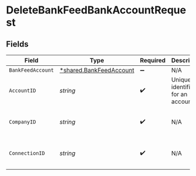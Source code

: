 # DeleteBankFeedBankAccountRequest


## Fields

| Field                                                             | Type                                                              | Required                                                          | Description                                                       | Example                                                           |
| ----------------------------------------------------------------- | ----------------------------------------------------------------- | ----------------------------------------------------------------- | ----------------------------------------------------------------- | ----------------------------------------------------------------- |
| `BankFeedAccount`                                                 | [*shared.BankFeedAccount](../../models/shared/bankfeedaccount.md) | :heavy_minus_sign:                                                | N/A                                                               |                                                                   |
| `AccountID`                                                       | *string*                                                          | :heavy_check_mark:                                                | Unique identifier for an account                                  | 13d946f0-c5d5-42bc-b092-97ece17923ab                              |
| `CompanyID`                                                       | *string*                                                          | :heavy_check_mark:                                                | N/A                                                               | 8a210b68-6988-11ed-a1eb-0242ac120002                              |
| `ConnectionID`                                                    | *string*                                                          | :heavy_check_mark:                                                | N/A                                                               | 2e9d2c44-f675-40ba-8049-353bfcb5e171                              |